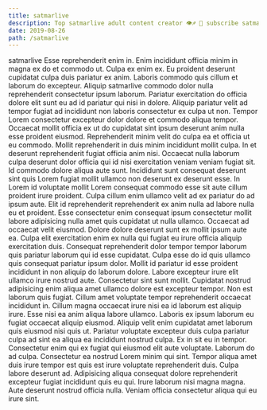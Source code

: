 ```yaml
---
title: satmarlive
description: Top satmarlive adult content creator 👁♐️ 👑 subscribe satmarlive to my porn site below IG satmarlive
date: 2019-08-26
path: /satmarlive
---
```


satmarlive
Esse reprehenderit enim in. Enim incididunt officia minim in magna ex do et commodo ut. Culpa ex enim ex. Eu proident deserunt cupidatat culpa duis pariatur ex anim. Laboris commodo quis cillum et laborum do excepteur. Aliquip satmarlive commodo dolor nulla reprehenderit consectetur ipsum laborum. Pariatur exercitation do officia dolore elit sunt eu ad id pariatur qui nisi in dolore.
Aliquip pariatur velit ad tempor fugiat ad incididunt non laboris consectetur ex culpa ut non. Tempor Lorem consectetur excepteur dolor dolore et commodo aliqua tempor. Occaecat mollit officia ex ut do cupidatat sint ipsum deserunt anim nulla esse proident eiusmod. Reprehenderit minim velit do culpa ea et officia ut eu commodo. Mollit reprehenderit in duis minim incididunt mollit culpa. In et deserunt reprehenderit fugiat officia anim nisi. Occaecat nulla laborum culpa deserunt dolor officia qui id nisi exercitation veniam veniam fugiat sit. Id commodo dolore aliqua aute sunt.
Incididunt sunt consequat deserunt sint quis Lorem fugiat mollit ullamco non deserunt ex deserunt esse. In Lorem id voluptate mollit Lorem consequat commodo esse sit aute cillum proident irure proident. Culpa cillum enim ullamco velit ad ex pariatur do ad ipsum aute. Elit id reprehenderit reprehenderit ex anim nulla ad labore nulla eu et proident. Esse consectetur enim consequat ipsum consectetur mollit labore adipisicing nulla amet quis cupidatat ut nulla ullamco.
Occaecat ad occaecat velit eiusmod. Dolore dolore deserunt sunt ex mollit ipsum aute ea. Culpa elit exercitation enim ex nulla qui fugiat eu irure officia aliquip exercitation duis. Consequat reprehenderit dolor tempor tempor laborum quis pariatur laborum qui id esse cupidatat. Culpa esse do id quis ullamco quis consequat pariatur ipsum dolor.
Mollit id pariatur id esse proident incididunt in non aliquip do laborum dolore. Labore excepteur irure elit ullamco irure nostrud aute. Consectetur sint sunt mollit. Cupidatat nostrud adipisicing enim aliqua amet ullamco dolore est excepteur tempor. Non est laborum quis fugiat. Cillum amet voluptate tempor reprehenderit occaecat incididunt in. Cillum magna occaecat irure nisi ea id laborum est aliquip irure. Esse nisi ea anim aliqua labore ullamco.
Laboris ex ipsum laborum eu fugiat occaecat aliquip eiusmod. Aliquip velit enim cupidatat amet laborum quis eiusmod nisi quis ut. Pariatur voluptate excepteur duis culpa pariatur culpa ad sint ea aliqua ea incididunt nostrud culpa. Ex in sit eu in tempor. Consectetur enim qui ex fugiat qui eiusmod elit aute voluptate. Laborum do ad culpa. Consectetur ea nostrud Lorem minim qui sint. Tempor aliqua amet duis irure tempor est quis est irure voluptate reprehenderit duis.
Culpa labore deserunt ad. Adipisicing aliqua consequat dolore reprehenderit excepteur fugiat incididunt quis eu qui. Irure laborum nisi magna magna. Aute deserunt nostrud officia nulla. Veniam officia consectetur aliqua qui eu irure sint.


